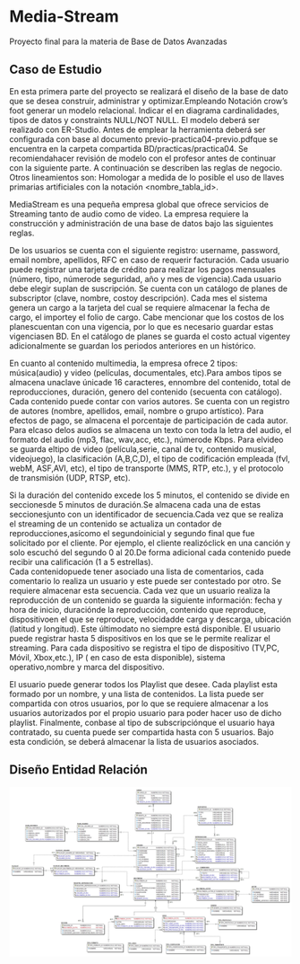 # Media-Stream
Proyecto final para la materia de Base de Datos Avanzadas

## Caso de Estudio 
En esta primera parte del proyecto se realizará el diseño de la base de dato que se desea construir, administrar y optimizar.Empleando Notación crow’s foot  generar un modelo relacional.  Indicar el en diagrama cardinalidades, tipos de datos y constraints NULL/NOT NULL.    El modelo deberá ser realizado con ER-Studio.  Antes de emplear la herramienta deberá ser configurada con base al documento previo-practica04-previo.pdfque  se  encuentra  en  la  carpeta  compartida BD/practicas/practica04.      Se  recomiendahacer  revisión  de  modelo  con  el  profesor  antes  de continuar con la siguiente parte. A continuación se describen las reglas de negocio.  Otros lineamientos son: Homologar a medida de lo posible el uso de llaves primarias artificiales con la notación <nombre_tabla_id>.  

MediaStream es una pequeña empresa global que ofrece servicios de Streaming tanto de audio como de video.  La empresa requiere la construcción y administración de una base de datos bajo las siguientes reglas.  

De los usuarios se cuenta con el siguiente registro:  username, password, email nombre, apellidos, RFC en caso de requerir facturación.  Cada usuario puede registrar una tarjeta de crédito para realizar los pagos mensuales (número, tipo, númerode seguridad, año y mes de vigencia).Cada usuario debe elegir suplan de suscripción. Se cuenta con un catálogo de planes de subscriptor (clave, nombre, costoy descripción).  Cada mes el sistema genera un cargo a la tarjeta del cual se requiere almacenar la fecha de cargo, el importey el folio de cargo.  Cabe mencionar que los costos de los planescuentan con una vigencia, por lo que es necesario guardar estas vigenciasen BD.  En el catálogo de planes se guarda el costo actual vigentey adicionalmente se guardan los periodos anteriores en un histórico.  

En cuanto al contenido multimedia, la empresa ofrece 2 tipos:  música(audio) y video (películas, documentales, etc).Para ambos tipos se almacena unaclave únicade 16 caracteres, ennombre del contenido, total de reproducciones, duración, genero del contenido (secuenta con catálogo). Cada contenido puede contar con varios autores. Se cuenta con un registro de autores (nombre, apellidos, email, nombre o grupo artístico). Para efectos de pago, se almacena el porcentaje de participación de cada autor.  Para elcaso delos audios se almacena un texto con toda la letra del audio, el formato del audio (mp3,  flac,  wav,acc,  etc.),  númerode  Kbps.    Para  elvideo  se  guarda  eltipo  de  video  (película,serie,  canal  de  tv,  contenido musical,  videojuego),  la clasificación (A,B,C,D),  el tipo de codificación empleada (fvl, webM, ASF,AVI, etc), el tipo de transporte (MMS, RTP, etc.),  y el protocolo de transmisión (UDP, RTSP, etc).  

Si la duración del contenido excede los 5 minutos, el contenido se divide en seccionesde 5 minutos de duración.Se almacena cada una de estas seccionesjunto con un identificador de secuencia.Cada vez que se realiza el streaming de un contenido se actualiza un contador de reproducciones,asícomo el segundoinicial y segundo final que fue solicitado por el cliente. Por ejemplo, el cliente realizóclick en una canción y solo escuchó del segundo 0 al 20.De forma adicional cada contenido puede recibir una calificación (1 a 5 estrellas).  
Cada contenidopuede tener asociado una lista de comentarios, cada comentario lo realiza un usuario y este puede ser contestado por otro. Se requiere almacenar esta secuencia. Cada vez que un usuario realiza la reproducción de un contenido se guarda la siguiente información:   fecha y hora de inicio, duraciónde la reproducción, contenido que reproduce, dispositivoen el que se reproduce, velocidadde carga y descarga, ubicación (latitud y longitud). Este últimodato no siempre está disponible.  El usuario puede registrar hasta 5 dispositivos en los que se le permite realizar el streaming. Para cada dispositivo se registra el tipo de dispositivo (TV,PC, Móvil, Xbox,etc.), IP ( en caso de esta disponible), sistema operativo,nombre y marca del dispositivo.  

El usuario puede generar todos los Playlist que desee. Cada playlist esta formado por un nombre, y una lista de contenidos. La lista puede ser compartida con otros usuarios, por lo que se requiere almacenar a los usuarios autorizados por el propio usuario para poder hacer uso de dicho playlist. Finalmente, conbase al tipo de subscripciónque el usuario haya contratado, su cuenta puede ser compartida hasta con 5 usuarios. Bajo esta condición, se deberá almacenar la lista de usuarios asociados.

## Diseño Entidad Relación 
![](Modelos/Disenio-Logico.jpg)

